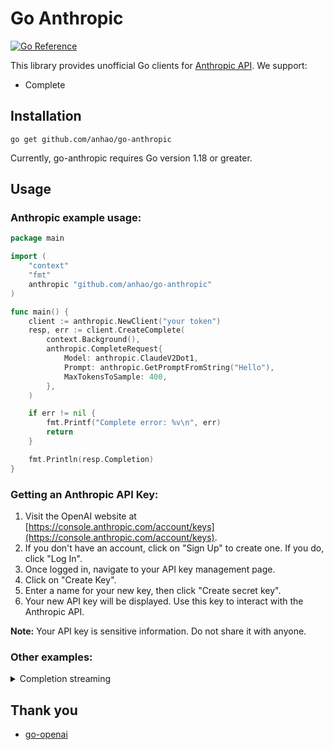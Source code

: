 # Go Anthropic
[![Go Reference](https://pkg.go.dev/badge/github.com/anhao/go-anthropic.svg)](https://pkg.go.dev/github.com/anhao/go-anthropic)

This library provides unofficial Go clients for [Anthropic API](https://console.anthropic.com/). We support: 

* Complete


## Installation

```
go get github.com/anhao/go-anthropic
```
Currently, go-anthropic requires Go version 1.18 or greater.


## Usage

### Anthropic example usage:

```go
package main

import (
	"context"
	"fmt"
	anthropic "github.com/anhao/go-anthropic"
)

func main() {
	client := anthropic.NewClient("your token")
	resp, err := client.CreateComplete(
		context.Background(),
		anthropic.CompleteRequest{
			Model: anthropic.ClaudeV2Dot1,
			Prompt: anthropic.GetPromptFromString("Hello"),
			MaxTokensToSample: 400,
		},
	)

	if err != nil {
		fmt.Printf("Complete error: %v\n", err)
		return
	}

	fmt.Println(resp.Completion)
}

```

### Getting an Anthropic API Key:

1. Visit the OpenAI website at [https://console.anthropic.com/account/keys](https://console.anthropic.com/account/keys).
2. If you don't have an account, click on "Sign Up" to create one. If you do, click "Log In".
3. Once logged in, navigate to your API key management page.
4. Click on "Create Key".
5. Enter a name for your new key, then click "Create secret key".
6. Your new API key will be displayed. Use this key to interact with the Anthropic API.

**Note:** Your API key is sensitive information. Do not share it with anyone.

### Other examples:

<details>
<summary>Completion streaming </summary>

```go
package main

import (
	"context"
	"errors"
	"fmt"
	"io"
	anthropic "github.com/anhao/go-anthropic"
)

func main() {
	c := anthropic.NewClient("your token")
	ctx := context.Background()

	req := anthropic.CompleteRequest{
		Model:     anthropic.ClaudeV2,
		Stream: true,
		MaxTokensToSample: 400,
		Prompt: anthropic.GetPromptFromString("Hello"),
	}
	stream, err := c.CreateCompleteStream(ctx, req)
	if err != nil {
		fmt.Printf("ChatCompletionStream error: %v\n", err)
		return
	}
	defer stream.Close()

	fmt.Printf("Stream response: ")
	for {
		response, err := stream.Recv()
		if errors.Is(err, io.EOF) {
			fmt.Println("\nStream finished")
			return
		}

		if err != nil {
			fmt.Printf("\nStream error: %v\n", err)
			return
		}

		fmt.Printf(response.Completion)
	}
}
```
</details>






## Thank you
- [go-openai](https://github.com/sashabaranov/go-openai)